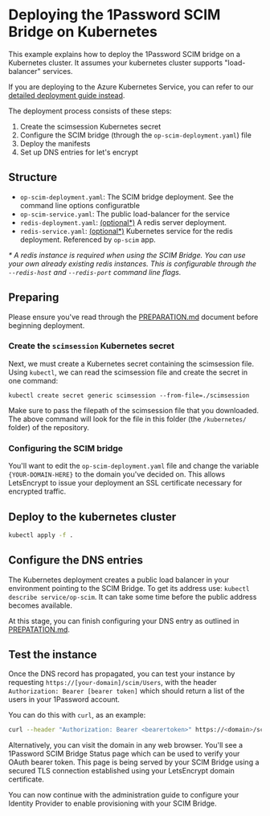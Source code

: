 # Deploying the 1Password SCIM Bridge on Kubernetes

This example explains how to deploy the 1Password SCIM bridge on a Kubernetes cluster. It assumes your kubernetes cluster supports "load-balancer" services.

If you are deploying to the Azure Kubernetes Service, you can refer to our [detailed deployment guide instead](https://support.1password.com/cs/scim-deploy-azure/).

The deployment process consists of these steps:

1. Create the scimsession Kubernetes secret
2. Configure the SCIM bridge (through the `op-scim-deployment.yaml`) file
3. Deploy the manifests
4. Set up DNS entries for let's encrypt

## Structure

- `op-scim-deployment.yaml`: The SCIM bridge deployment. See the command line options configuratble
- `op-scim-service.yaml`: The public load-balancer for the service 
- `redis-deployment.yaml`:  [(optional*)](#optional-redis) A redis server deployment. 
- `redis-service.yaml`:  [(optional*)](#optional-redis) Kubernetes service for the redis deployment. Referenced by `op-scim` app.

_<a name="optional-redis"></a>* A redis instance is required when using the SCIM Bridge. You can use your own already existing redis instances. This is configurable through the `--redis-host` and `--redis-port` command line flags._

## Preparing

Please ensure you've read through the [PREPARATION.md](/PREPARATION.md) document before beginning deployment.

### Create the `scimsession` Kubernetes secret

Next, we must create a Kubernetes secret containing the scimsession file. Using `kubectl`, we can read the scimsession file and create the secret in one command:

```
kubectl create secret generic scimsession --from-file=./scimsession
```

Make sure to pass the filepath of the scimsession file that you downloaded.  The above command will look for the file in this folder (the `/kubernetes/` folder) of the repository.


### Configuring the SCIM bridge

You'll want to edit the `op-scim-deployment.yaml` file and change the variable `{YOUR-DOMAIN-HERE}` to the domain you've decided on. This allows LetsEncrypt to issue your deployment an SSL certificate necessary for encrypted traffic. 


## Deploy to the kubernetes cluster

```sh
kubectl apply -f .
```


## Configure the DNS entries

The Kubernetes deployment creates a public load balancer in your environment pointing to the SCIM Bridge. To get its address use: `kubectl describe service/op-scim`. It can take some time before the public address becomes available.

At this stage, you can finish configuring your DNS entry as outlined in [PREPATATION.md](/PREPARATION.md). 


## Test the instance

Once the DNS record has propagated, you can test your instance by requesting `https://[your-domain]/scim/Users`, with the header `Authorization: Bearer [bearer token]` which should return a list of the users in your 1Password account. 

You can do this with `curl`, as an example:

```sh
curl --header "Authorization: Bearer <bearertoken>" https://<domain>/scim/Users
```

Alternatively, you can visit the domain in any web browser. You'll see a 1Password SCIM Bridge Status page which can be used to verify your OAuth bearer token. This page is being served by your SCIM Bridge using a secured TLS connection established using your LetsEncrypt domain certificate.

You can now continue with the administration guide to configure your Identity Provider to enable provisioning with your SCIM Bridge.